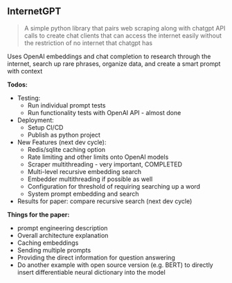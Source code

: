 ## InternetGPT
> A simple python library that pairs web scraping along with chatgpt API calls to create chat clients that can access the internet easily without the restriction of no internet that chatgpt has

Uses OpenAI embeddings and chat completion to research through the internet, search up rare phrases, organize data, and create a smart prompt with context

**Todos:**
 * Testing:
   * Run individual prompt tests
   * Run functionality tests with OpenAI API - almost done 
 * Deployment:
   * Setup CI/CD  
   * Publish as python project
 * New Features (next dev cycle):
   * Redis/sqlite caching option
   * Rate limiting and other limits onto OpenAI models
   * Scraper multithreading - very important, COMPLETED
   * Multi-level recursive embedding search
   * Embedder multithreading if possible as well
   * Configuration for threshold of requiring searching up a word
   * System prompt embedding and search
 * Results for paper: compare recursive search (next dev cycle)

**Things for the paper:**
 * prompt engineering description
 * Overall architecture explanation
 * Caching embeddings
 * Sending multiple prompts
 * Providing the direct information for question answering
 * Do another example with open source version (e.g. BERT) to directly insert differentiable neural dictionary into the model